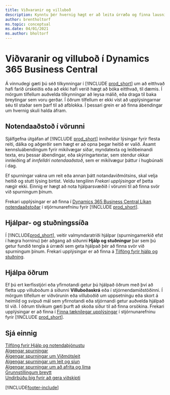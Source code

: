 ```yaml
---
title: Viðvaranir og villuboð
description: Kynntu þér hvernig hægt er að leita úrræða og finna lausnir á villuboðum þegar unnið er í Business Central.
author: brentholtorf
ms.topic: conceptual
ms.date: 04/01/2021
ms.author: bholtorf
---
```

# Viðvaranir og villuboð í Dynamics 365 Business Central

Á vinnudegi gæti þú séð tilkynningar í [!INCLUDE [prod_short](includes/prod_short.md)] um að eitthvað hafi farið úrskeiðis eða að ekki hafi verið hægt að bóka eitthvað, til dæmis. Í mörgum tilfellum auðvelda tilkynningar að leysa málið, eða draga til baka breytingar sem voru gerðar. Í öðrum tilfellum er ekki víst að upplýsingarnar séu til staðar sem þarf til að afblokka. Í þessari grein er að finna ábendingar um hvernig skuli halda áfram.  

## Notendaaðstoð í vörunni

Sjálfgefna útgáfan af [!INCLUDE [prod_short](includes/prod_short.md)] inniheldur lýsingar fyrir flesta reiti, dálka og aðgerðir sem hægt er að opna þegar heitið er valið. Ásamt kennsluábendingum fyrir mikilvægar síðar, myndatexta og leiðbeinandi texta, eru þessar ábendingar, eða skýringartextar, sem stendur okkar innleiðing af *innfelldri notendaaðstoð*, sem er mikilvægur þáttur í hugbúnaði í dag.  

Ef spurningar vakna um reit eða annan þátt notandaviðmótsins, skal velja heitið og stutt lýsing birtist. Veldu tengilinn *Frekari upplýsingar* ef þetta nægir ekki. Einnig er hægt að nota hjálparsvæðið í vörunni til að finna svör við spurningum þínum.  

Frekari upplýsingar er að finna í [Dynamics 365 Business Central Líkan notendaaðstoðar](/dynamics365/business-central/dev-itpro/user-assistance) í stjórnunarefninu fyrir [!INCLUDE [prod_short](includes/prod_short.md)].  

## Hjálpar- og stuðningssíða

Í [!INCLUDE[prod_short](includes/prod_short.md)], veitir valmyndaratriði hjálpar (spurningamerkið efst í hægra horninu) þér aðgang að síðunni **Hjálp og stuðningur** þar sem þú getur fundið tengla á úrræði sem geta hjálpað þér að finna svör við spurningum þínum. Frekari upplýsingar er að finna á [Tilföng fyrir hjálp og stuðning](product-help-and-support.md).  

## Hjálpa öðrum

Ef þú ert kerfisstjóri eða yfirnotandi getur þú hjálpað öðrum með því að fletta upp villuboðum á síðunni **Villuboðaskrá** eða í stjórnendamiðstöðinni. Í mörgum tilfellum er viðvörunin eða villuboðið um uppsetningu eða skort á heimild og svipuð mál sem yfirnotandi eða stjórnandi getur auðvelda hjálpað til við. Í öðrum tilvikum gæti þurft að skoða síður til að finna orsökina. Frekari upplýsingar er að finna í [Finna tæknilegar upplýsingar](/dynamics365/business-central/dev-itpro/administration/manage-technical-support#finding-technical-information) í stjórnunarefninu fyrir [!INCLUDE [prod_short](includes/prod_short.md)].  

## Sjá einnig

[Tilföng fyrir Hjálp og notendaþjónustu](product-help-and-support.md)  
[Algengar spurningar](across-faq.yml)  
[Algengar spurningar um Viðmótsleit](ui-search-faq.md)  
[Algengar spurningar um leit og síun](ui-search-filter-faq.yml)  
[Algengar spurningar um að afrita og líma](faq-copy-paste.yml)  
[Grunnstillingum breytt](ui-change-basic-settings.md)  
[Undirbúðu þig fyrir að gera viðskipti](ui-get-ready-business.md)  


[!INCLUDE[footer-include](includes/footer-banner.md)]